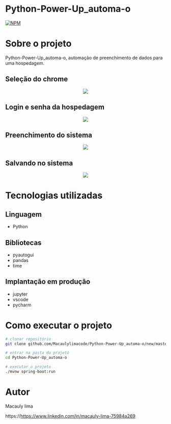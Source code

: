 # Python-Power-Up_automa-o
[![NPM](https://img.shields.io/npm/l/react)](https://github.com/Macaulylimacode/Python-Power-Up_automa-o/blob/master/LICENSE) 

# Sobre o projeto

Python-Power-Up_automa-o, automação de preenchimento de dados  para uma hospedagem.

## Seleção do chrome
<div align="center">
  <img src="https://github.com/Macaulylimacode/Python-Power-Up_automa-o/assets/139823222/5ad88f0f-ac7f-4565-812f-54657acd256f"/>
</div>

## Login e senha da hospedagem
<div align="center">
  <img src="https://github.com/Macaulylimacode/Python-Power-Up_automa-o/assets/139823222/f01c00f9-93a7-4200-a6eb-bc8255f81e92"/>
</div>

## Preenchimento do sistema

<div align="center">
  <img src="https://github.com/Macaulylimacode/Python-Power-Up_automa-o/assets/139823222/8d9badff-066a-43ab-9d67-aee8aed1cf5b"/>
</div>

## Salvando no sistema

<div align="center">
  <img src="https://github.com/Macaulylimacode/Python-Power-Up_automa-o/assets/139823222/d6a75135-056b-4b27-ae67-13c9cfa3e3c0)"/>
</div>

# Tecnologias utilizadas
## Linguagem
- Python
## Bibliotecas
- pyautogui
- pandas
- time
## Implantação em produção
- jupyter
- vscode
- pycharm

# Como executar o projeto

```bash
# clonar repositório
git clone github.com/Macaulylimacode/Python-Power-Up_automa-o/new/master?readme=1

# entrar na pasta do projeto
cd Python-Power-Up_automa-o

# executar o projeto
./mvnw spring-boot:run
```

# Autor

Macauly lima

https://https://www.linkedin.com/in/macauly-lima-75984a269
